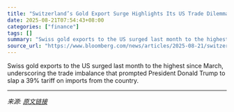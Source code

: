 ```yaml
---
title: "Switzerland’s Gold Export Surge Highlights Its US Trade Dilemma"
date: 2025-08-21T07:54:43+08:00
categories: ["finance"]
tags: []
summary: "Swiss gold exports to the US surged last month to the highest since March, underscoring the trade imbalance that prompted President Donald Trump to slap a 39% tariff on imports from the country."
source_url: "https://www.bloomberg.com/news/articles/2025-08-21/switzerland-s-gold-export-surge-highlights-its-us-trade-dilemma"
---
```


Swiss gold exports to the US surged last month to the highest since March, underscoring the trade imbalance that prompted President Donald Trump to slap a 39% tariff on imports from the country.

---

*来源: [原文链接](https://www.bloomberg.com/news/articles/2025-08-21/switzerland-s-gold-export-surge-highlights-its-us-trade-dilemma)*
